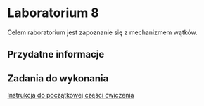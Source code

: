 # Laboratorium 8

Celem raboratorium jest zapoznanie się z mechanizmem wątków.

## Przydatne informacje

## Zadania do wykonania

[Instrukcja do początkowej części ćwiczenia](../lab7/gui.md)
